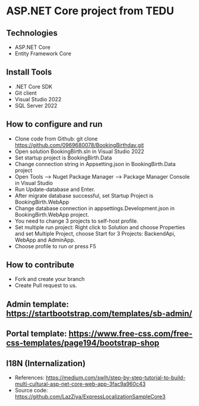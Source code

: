 # ASP.NET Core project from TEDU
## Technologies
- ASP.NET Core
- Entity Framework Core
## Install Tools
- .NET Core SDK
- Git client
- Visual Studio 2022
- SQL Server 2022

## How to configure and run
- Clone code from Github: git clone https://github.com/0969680078/BookingBirthday.git
- Open solution BookingBirth.sln in Visual Studio 2022
- Set startup project is BookingBirth.Data
- Change connection string in Appsetting.json in BookingBirth.Data project
- Open Tools --> Nuget Package Manager -->  Package Manager Console in Visual Studio
- Run Update-database and Enter.
- After migrate database successful, set Startup Project is BookingBirth.WebApp
- Change database connection in appsettings.Development.json in BookingBirth.WebApp project.
- You need to change 3 projects to self-host profile.
- Set multiple run project: Right click to Solution and choose Properties and set Multiple Project, choose Start for 3 Projects: BackendApi, WebApp and AdminApp.
- Choose profile to run or press F5
## How to contribute
- Fork and create your branch
- Create Pull request to us.

## Admin template: https://startbootstrap.com/templates/sb-admin/
## Portal template: https://www.free-css.com/free-css-templates/page194/bootstrap-shop

## I18N (Internalization)
- References: https://medium.com/swlh/step-by-step-tutorial-to-build-multi-cultural-asp-net-core-web-app-3fac9a960c43
- Source code: https://github.com/LazZiya/ExpressLocalizationSampleCore3

